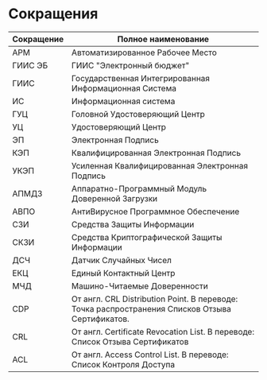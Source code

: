 # Сокращения

| Сокращение | Полное наименование |
| ---------- | ------------------- |
| <a name="АРМ">АРМ</a> | Автоматизированное Рабочее Место |
| <a name="ГИИС-ЭБ">ГИИС ЭБ</a> | ГИИС "Электронный бюджет" |
| <a name="ГИИС">ГИИС</a> | Государственная Интегрированная Информационная Система |
| <a name="ИС">ИС</a> | Информационная система |
| <a name="ГУЦ">ГУЦ</a> | Головной Удостоверяющий Центр |
| <a name="УЦ">УЦ</a> | Удостоверяющий Центр |
| <a name="ЭП">ЭП</a> | Электронная Подпись |
| <a name="КЭП">КЭП</a> | Квалифицированная Электронная Подпись |
| <a name="УКЭП">УКЭП</a> | Усиленная Квалифицированная Электронная Подпись |
| <a name="АПМДЗ">АПМДЗ</a> | Аппаратно-Программный Модуль Доверенной Загрузки |
| <a name="АВПО">АВПО</a> | АнтиВирусное Программное Обеспечение |
| <a name="СЗИ">СЗИ</a> | Средства Защиты Информации |
| <a name="СКЗИ">СКЗИ</a> | Средства Криптографической Защиты Информации |
| <a name="ДСЧ">ДСЧ</a> | Датчик Случайных Чисел |
| <a name="ЕКЦ">ЕКЦ</a> | Единый Контактный Центр |
| <a name="МЧД">МЧД</a> | Машино-Читаемые Доверенности |
| <a name="CDP">CDP</a> | От англ. CRL Distribution Point. В переводе: Точка распространения Списков Отзыва Сертификатов. |
| <a name="CRL">CRL</a> | От англ. Certificate Revocation List. В переводе: Список Отзыва Сертификатов |
| <a name="ACL">ACL</a> | От англ. Access Control List. В переводе: Список Контроля Доступа |

<!-- // code: language=markdown insertSpaces=true tabSize=2 -->

